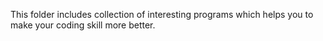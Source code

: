 This folder includes collection of interesting programs which helps you to make your coding skill more better.
